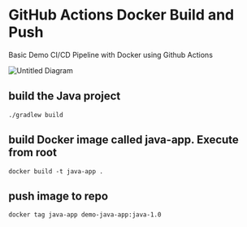 # GitHub Actions Docker Build and Push
Basic Demo CI/CD Pipeline with Docker using Github Actions

![Untitled Diagram](https://user-images.githubusercontent.com/67249292/201534930-25fe655a-7f7b-4d3e-b52c-be3ffab60612.jpg)

## build the Java project

    ./gradlew build

## build Docker image called java-app. Execute from root

    docker build -t java-app .
    
## push image to repo 

    docker tag java-app demo-java-app:java-1.0
    
